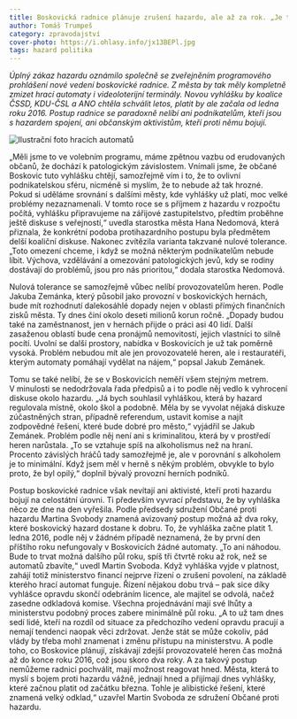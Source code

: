 ```yaml
---
title: Boskovická radnice plánuje zrušení hazardu, ale až za rok. „Je to alibistické,“ říká protihazardní aktivista
author: Tomáš Trumpeš
category: zpravodajství
cover-photo: https://i.ohlasy.info/jx13BEPl.jpg
tags: hazard politika
---
```


*Úplný zákaz hazardu oznámilo společně se zveřejněním programového prohlášení nové vedení boskovické radnice. Z města by tak měly kompletně zmizet hrací automaty i videoloterijní terminály. Novou vyhlášku by koalice ČSSD, KDU-ČSL a ANO chtěla schválit letos, platit by ale začala od ledna roku 2016. Postup radnice se paradoxně nelíbí ani podnikatelům, kteří jsou s hazardem spojení, ani občanským aktivistům, kteří proti němu bojují.*

<img src="https://i.ohlasy.info/jx13BEP.jpg" class="img-responsive" alt="Ilustrační foto hracích automatů">

„Měli jsme to ve volebním programu, máme zpětnou vazbu od erudovaných občanů, že dochází k patologickým závislostem. Vnímali jsme, že občané Boskovic tuto vyhlášku chtějí, samozřejmě vím i to, že to ovlivní podnikatelskou sféru, nicméně si myslím, že to nebude až tak hrozné. Pokud si uděláme srovnání s dalšími městy, kde vyhlášky už platí, moc velké problémy nezaznamenali. V tomto roce se s příjmem z hazardu v rozpočtu počítá, vyhlášku připravujeme na zářijové zastupitelstvo, předtím proběhne ještě diskuse s veřejností,“ uvedla starostka města Hana Nedomová, která přiznala, že konkrétní podoba protihazardního postupu byla předmětem delší koaliční diskuse. Nakonec zvítězila varianta takzvané nulové tolerance. „Toto omezení chceme, i když se možná některým podnikatelům nebude líbit. Výchova, vzdělávání a omezování patologických jevů, kdy se rodiny dostávají do problémů, jsou pro nás prioritou,“ dodala starostka Nedomová.

Nulová tolerance se samozřejmě vůbec nelíbí provozovatelům heren. Podle Jakuba Zemánka, který působil jako provozní v boskovických hernách, bude mít rozhodnutí dalekosáhlé dopady nejen v oblasti přímých finančních zisků města. Ty dnes činí okolo deseti milionů korun ročně. „Dopady budou také na zaměstnanost, jen v hernách přijde o práci asi 40 lidí. Další zasaženou oblastí bude cena pronájmů nemovitostí, jejich vlastníci to silně pocítí. Uvolní se další prostory, nabídka v Boskovicích je už tak poměrně vysoká. Problém nebudou mít ale jen provozovatelé heren, ale i restauratéři, kterým automaty pomáhají vydělat na nájem,“ popsal Jakub Zemánek.

Tomu se také nelíbí, že se v Boskovicích neměří všem stejným metrem. V minulosti se nedodržovala řada předpisů a i to podle něj vedlo k vyhrocení diskuse okolo hazardu. „Já bych souhlasil vyhláškou, která by hazard regulovala místně, okolo škol a podobně. Měla by se vyvolat nějaká diskuze zúčastněných stran, případně referendum, ustavit komise a najít zodpovědné řešení, které bude dobré pro město,“ vyjádřil se Jakub Zemánek. Problém podle něj není ani s kriminalitou, která by v prostředí heren narůstala. „To se vztahuje spíš na alkoholismus než na hraní. Procento závislých hráčů tady samozřejmě je, ale v porovnání s alkoholem je to minimální. Když jsem měl v herně s někým problém, obvykle to bylo proto, že byl opilý,“ doplnil bývalý provozní herních podniků.

Postup boskovické radnice však nevítají ani aktivisté, kteří proti hazardu bojují na celostátní úrovni. Ti především vyvrací představu, že by vyhláška něco ze dne na den vyřešila. Podle předsedy sdružení Občané proti hazardu Martina Svobody znamená avizovaný postup možná až dva roky, které boskovický hazard dostane k dobru. To, že vyhláška začne platit 1. ledna 2016, podle něj v žádném případě neznamená, že by první den příštího roku nefungovaly v Boskovicích žádné automaty. „To ani náhodou. Bude to trvat možná dalšího půl roku, spíš tři čtvrtě roku až rok, než se automatů zbavíte,“ uvedl Martin Svoboda. Když vyhláška vyjde v platnost, zahájí totiž ministerstvo financí nejprve řízení o zrušení povolení, na základě kterého hrací automat funguje. Řízení nějakou dobu trvá – pak sice díky vyhlášce opravdu skončí odebráním licence, ale majitel se odvolá, načež zasedne odkladová komise. Všechna projednávání mají své lhůty a ministerstvu podobný proces zabere minimálně půl roku. „A to už tam dnes sedí lidé, kteří na rozdíl od situace za předchozího vedení opravdu pracují a nemají tendenci naopak věci zdržovat. Jenže stát se může cokoliv, pád vlády by třeba mohl znamenat i změnu přístupu na ministerstvu. A podle toho, co Boskovice plánují, získávají zdejší provozovatelé heren čas možná až do konce roku 2016, což jsou skoro dva roky. A za takový postup nemůžeme radnici pochválit, mají možnost reagovat hned. Města, která to myslí s bojem proti hazardu vážně, jednají hned a přijímají dnes vyhlášky, které začnou platit od začátku března. Tohle je alibistické řešení, které znamená velký odklad,“ uzavřel Martin Svoboda ze sdružení Občané proti hazardu.
